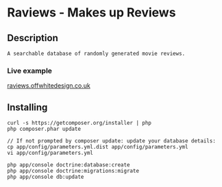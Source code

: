 # Raviews - Makes up Reviews

## Description

    A searchable database of randomly generated movie reviews.

### Live example

[raviews.offwhitedesign.co.uk](http://raviews.offwhitedesign.co.uk/)

## Installing

    curl -s https://getcomposer.org/installer | php
    php composer.phar update

    // If not prompted by composer update: update your database details:
    cp app/config/parameters.yml.dist app/config/parameters.yml
    vi app/config/parameters.yml

    php app/console doctrine:database:create
    php app/console doctrine:migrations:migrate
    php app/console db:update
